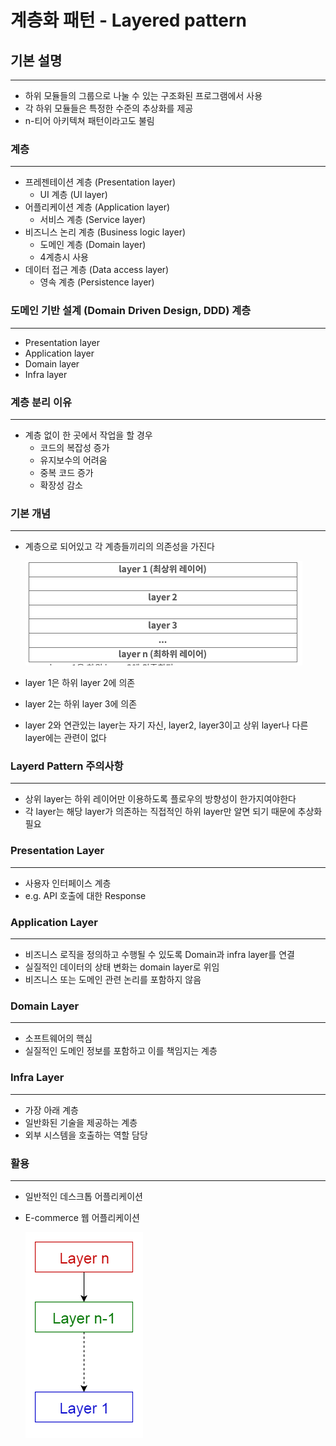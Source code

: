 # 계층화 패턴 - Layered pattern

## 기본 설명

---

- 하위 모듈들의 그룹으로 나눌 수 있는 구조화된 프로그램에서 사용
- 각 하위 모듈들은 특정한 수준의 추상화를 제공
- n-티어 아키텍쳐 패턴이라고도 불림

### 계층

---

- 프레젠테이션 계층 (Presentation layer)
    - UI 계층 (UI layer)
- 어플리케이션 계층 (Application layer)
    - 서비스 계층 (Service layer)
- 비즈니스 논리 계층 (Business logic layer)
    - 도메인 계층 (Domain layer)
    - 4계층시 사용
- 데이터 접근 계층 (Data access layer)
    - 영속 계층 (Persistence layer)

### 도메인 기반 설계 (Domain Driven Design, DDD) 계층

---

- Presentation layer
- Application layer
- Domain layer
- Infra layer

### 계층 분리 이유

---

- 계층 없이 한 곳에서 작업을 할 경우
    - 코드의 복잡성 증가
    - 유지보수의 어려움
    - 중복 코드 증가
    - 확장성 감소

### 기본 개념

---

- 계층으로 되어있고 각 계층들끼리의 의존성을 가진다

    ![Untitled](https://github.com/citytexi/daily/blob/main/%EA%B3%B5%EB%B6%80/%EC%95%84%ED%82%A4%ED%85%8D%EC%B3%90_%ED%8C%A8%ED%84%B4/%EA%B3%84%EC%B8%B5%ED%99%94_%ED%8C%A8%ED%84%B4/%EA%B3%84%EC%B8%B5%ED%99%94_%ED%8C%A8%ED%84%B4-Layered_pattern/Untitled.png)

- layer 1은 하위 layer 2에 의존
- layer 2는 하위 layer 3에 의존
- layer 2와 연관있는 layer는 자기 자신, layer2, layer3이고 상위 layer나 다른 layer에는 관련이 없다

### Layerd Pattern 주의사항

---

- 상위 layer는 하위 레이어만 이용하도록 플로우의 방향성이 한가지여야한다
- 각 layer는 해당 layer가 의존하는 직접적인 하위 layer만 알면 되기 때문에 추상화 필요

### Presentation Layer

---

- 사용자 인터페이스 계층
- e.g. API 호출에 대한 Response

### Application Layer

---

- 비즈니스 로직을 정의하고 수행될 수 있도록 Domain과 infra layer를 연결
- 실질적인 데이터의 상태 변화는 domain layer로 위임
- 비즈니스 또는 도메인 관련 논리를 포함하지 않음

### Domain Layer

---

- 소프트웨어의 핵심
- 실질적인 도메인 정보를 포함하고 이를 책임지는 계층

### Infra Layer

---

- 가장 아래 계층
- 일반화된 기술을 제공하는 계층
- 외부 시스템을 호출하는 역할 담당

### 활용

---

- 일반적인 데스크톱 어플리케이션
- E-commerce 웹 어플리케이션

  ![Untitled](https://github.com/citytexi/daily/blob/main/%EA%B3%B5%EB%B6%80/%EC%95%84%ED%82%A4%ED%85%8D%EC%B3%90_%ED%8C%A8%ED%84%B4/%EA%B3%84%EC%B8%B5%ED%99%94_%ED%8C%A8%ED%84%B4/%EA%B3%84%EC%B8%B5%ED%99%94_%ED%8C%A8%ED%84%B4-Layered_pattern/Untitled_1.png)
